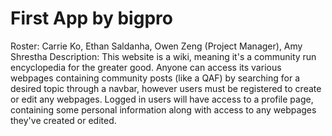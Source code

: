 # First App by bigpro
Roster: Carrie Ko, Ethan Saldanha, Owen Zeng (Project Manager), Amy Shrestha
Description: This website is a wiki, meaning it's a community run encyclopedia for the greater good. Anyone can access its various webpages containing community posts (like a QAF) by searching for a desired topic through a navbar, however users must be registered to create or edit any webpages. Logged in users will have access to a profile page, containing some personal information along with access to any webpages they've created or edited.
